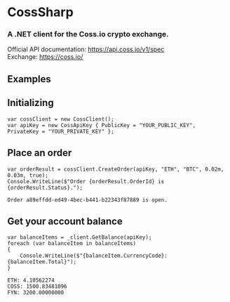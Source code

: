 # CossSharp
### A .NET client for the Coss.io crypto exchange.  

Official API documentation: https://api.coss.io/v1/spec  
Exchange: https://coss.io/  

## Examples
## Initializing
```CSharp
var cossClient = new CossClient();
var apiKey = new CossApiKey { PublicKey = "YOUR_PUBLIC_KEY", PrivateKey = "YOUR_PRIVATE_KEY" };
```

## Place an order
```CSharp
var orderResult = cossClient.CreateOrder(apiKey, "ETH", "BTC", 0.02m, 0.03m, true);
Console.WriteLine($"Order {orderResult.OrderId} is {orderResult.Status}.");
```
```
Order a89effdd-ed49-4bec-b441-b22343f87889 is open.
```

## Get your account balance
```CSharp
var balanceItems = _client.GetBalance(apiKey);
foreach (var balanceItem in balanceItems)
{
    Console.WriteLine($"{balanceItem.CurrencyCode}: {balanceItem.Total}");
}
```
```
ETH: 4.10562274
COSS: 1500.83481096
FYN: 3200.00000000
```